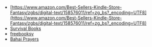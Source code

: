 * [https://www.amazon.com/Best-Sellers-Kindle-Store-Fantasy/zgbs/digital-text/158576011/ref=zg_bs?_encoding=UTF8](https://www.amazon.com/Best-Sellers-Kindle-Store-Fantasy/zgbs/digital-text/158576011/ref=zg_bs?_encoding=UTF8) 
* [Survival Books](http://www.survivalebooks.com/survivalfm3-0570.html) 
* [freebooksy](https://www.freebooksy.com/) 
* [Bahai Prayers](http://www.bahaiprayers.org/) 
